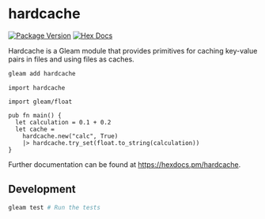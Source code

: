 # hardcache

[![Package Version](https://img.shields.io/hexpm/v/hardcache)](https://hex.pm/packages/hardcache)
[![Hex Docs](https://img.shields.io/badge/hex-docs-ffaff3)](https://hexdocs.pm/hardcache/)

Hardcache is a Gleam module that provides primitives for caching key-value pairs in files and using files as caches.

```sh
gleam add hardcache
```

```gleam
import hardcache

import gleam/float

pub fn main() {
  let calculation = 0.1 + 0.2
  let cache =
    hardcache.new("calc", True)
    |> hardcache.try_set(float.to_string(calculation))
}
```

Further documentation can be found at <https://hexdocs.pm/hardcache>.

## Development

```sh
gleam test # Run the tests
```
